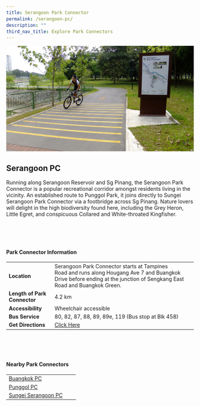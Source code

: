 ```yaml
---
title: Serangoon Park Connector
permalink: /serangoon-pc/
description: ""
third_nav_title: Explore Park Connectors
---
```

![](/images/serangoonpc.jpg)

## Serangoon PC

Running along Serangoon Reservoir and Sg Pinang, the Serangoon Park Connector is a popular recreational corridor amongst residents living in the vicinity. An established route to Punggol Park, it joins directly to Sungei Serangoon Park Connector via a footbridge across Sg Pinang. Nature lovers will delight in the high biodiversity found here, including the Grey Heron, Little Egret, and conspicuous Collared and White-throated Kingfisher. 

<br>
<br>
<br>

#### Park Connector Information
|  |  |  |
| -------- | -------- | -------- |
| **Location** | Serangoon Park Connector starts at&nbsp;Tampines Road&nbsp;and runs along&nbsp;Hougang Ave 7 and Buangkok Drive&nbsp;before ending at&nbsp;the junction of Sengkang East Road and Buangkok Green. |  |
| **Length of Park Connector** | 4.2 km   |  |
| **Accessibility** | Wheelchair accessible | |
| **Bus Service** | 80, 82, 87, 88, 89, 89e, 119 (Bus stop at Blk 458) | |
| **Get Directions** | [Click Here](https://www.onemap.gov.sg/main/v2/?lat=1.3783499603028648&amp;lng=103.89660624357508) | |

<br>
<br>
<br>	

#### Nearby Park Connectors
|   |  |  |
| -------- | -------- | -------- |
|  [Buangkok PC](https://www.nparks.gov.sg/gardens-parks-and-nature/park-connector-network/buangkok-pc) | | |
|  [Punggol PC](https://www.nparks.gov.sg/gardens-parks-and-nature/park-connector-network/punggol-pc) | | |
| [Sungei Serangoon PC](https://www.nparks.gov.sg/gardens-parks-and-nature/park-connector-network/sungei-serangoon-pc)| | |